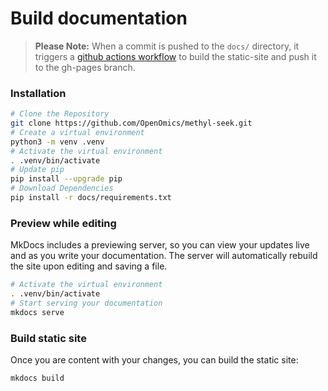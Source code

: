 # Build documentation  

> **Please Note:** When a commit is pushed to the `docs/` directory, it triggers a [github actions workflow](https://github.com/OpenOmics/methyl-seek/actions) to build the static-site and push it to the gh-pages branch.

### Installation
```bash
# Clone the Repository
git clone https://github.com/OpenOmics/methyl-seek.git
# Create a virtual environment
python3 -m venv .venv
# Activate the virtual environment
. .venv/bin/activate
# Update pip
pip install --upgrade pip
# Download Dependencies
pip install -r docs/requirements.txt
```

### Preview while editing  
MkDocs includes a previewing server, so you can view your updates live and as you write your documentation. The server will automatically rebuild the site upon editing and saving a file.  
```bash
# Activate the virtual environment
. .venv/bin/activate
# Start serving your documentation
mkdocs serve
```

### Build static site  
Once you are content with your changes, you can build the static site:  
```bash
mkdocs build
```
